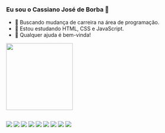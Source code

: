 ### Eu sou o Cassiano José de Borba 👋

- 🔭 Buscando mudança de carreira na área de programação.
- 🌱 Estou estudando HTML, CSS e JavaScript.
- 🤔 Qualquer ajuda é bem-vinda!

<div>
  <a href="https://beacons.ai/Cas2io">
  <img height="180em" src="https://github-readme-stats.vercel.app/api?username=Cas2io&show_icons=true&theme=tokyonight&include_all_commits=true&count_private=true"/>
</div>

##

<div>
  <a href="https://www.facebook.com/cassiano.j.borba" target="_blank"><img src="https://img.shields.io/badge/Facebook-1877F2?style=for-the-badge&logo=facebook&logoColor=white" target="_blank"></a>
  <a href="https://www.instagram.com/cas2iano/" target="_blank"><img src="https://img.shields.io/badge/Instagram-E4405F?style=for-the-badge&logo=instagram&logoColor=white" target="_blank"></a>
  <a href="https://twitter.com/Cas2io" target="_blank"><img src="https://img.shields.io/badge/Twitter-1DA1F2?style=for-the-badge&logo=twitter&logoColor=white" target="_blank"></a>
  <a href="https://www.linkedin.com/in/cassiano-jos%C3%A9-de-borba-5a69ab9a/" target="_blank"><img src="https://img.shields.io/badge/LinkedIn-0077B5?style=for-the-badge&logo=linkedin&logoColor=white" target="_blank"></a>
  <a href="https://www.tiktok.com/@cas2io?lang=pt-BR" target="_blank"><img src="https://img.shields.io/badge/TikTok-000000?style=for-the-badge&logo=tiktok&logoColor=white" target="_blank"></a>
  <a href="https://www.youtube.com/channel/UCmDSoxm9_ZAlclZz4lOPuVQ" target="_blank"><img src="https://img.shields.io/badge/YouTube-FF0000?style=for-the-badge&logo=youtube&logoColor=white" target="_blank"></a>
  <a href="https://www.twitch.tv/cas2iano" target="_blank"><img src="https://img.shields.io/badge/Twitch-9146FF?style=for-the-badge&logo=twitch&logoColor=white" target="_blank"></a>
  <a href="https://steamcommunity.com/id/Cas2io" target="_blank"><img src="https://img.shields.io/badge/Steam-000000?style=for-the-badge&logo=steam&logoColor=white" target="_blank"></a>
  <a href="https://open.spotify.com/user/cassianodborba?si=0a6a2cdc14754eb7" target="_blank"><img src="https://img.shields.io/badge/Spotify-1ED760?&style=for-the-badge&logo=spotify&logoColor=white" target="_blank"></a>
</div>
